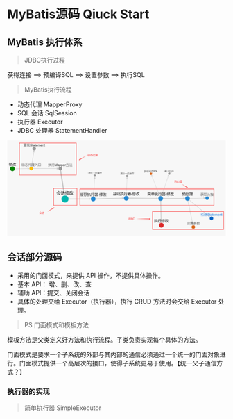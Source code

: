 # MyBatis源码 Qiuck Start

## MyBatis 执行体系

> JDBC执行过程

获得连接 \==> 预编译SQL \==> 设置参数 \==> 执行SQL

> MyBatis执行流程

- 动态代理 MapperProxy
- SQL 会话 SqlSession
- 执行器 Executor
- JDBC 处理器 StatementHandler

<img src="..\pics\src\MyBatis_quick_star.png">

## 会话部分源码

- 采用的门面模式，来提供 API 操作，不提供具体操作。
- 基本 API： 增、删、改、查
- 辅助 API：提交、关闭会话
- 具体的处理交给 Executor（执行器），执行 CRUD 方法时会交给 Executor 处理。

> PS 门面模式和模板方法

模板方法是父类定义好方法和执行流程。子类负责实现每个具体的方法。

门面模式是要求一个子系统的外部与其内部的通信必须通过一个统一的门面对象进行。门面模式提供一个高层次的接口，使得子系统更易于使用。【统一父子通信方式？】

### 执行器的实现

> 简单执行器 SimpleExecutor

